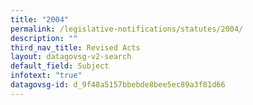 ```yaml
---
title: "2004"
permalink: /legislative-notifications/statutes/2004/
description: ""
third_nav_title: Revised Acts
layout: datagovsg-v2-search
default_field: Subject
infotext: "true"
datagovsg-id: d_9f48a5157bbebde8bee5ec89a3f81d66
---
```

